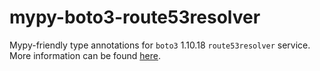 # mypy-boto3-route53resolver

Mypy-friendly type annotations for `boto3` 1.10.18 `route53resolver` service.
More information can be found [here](https://github.com/vemel/mypy_boto3).